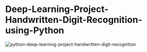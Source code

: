 # Deep-Learning-Project-Handwritten-Digit-Recognition-using-Python

![python-deep-learning-project-handwritten-digit-recognition](https://user-images.githubusercontent.com/64171873/176375533-53a4c0d6-63f7-4202-979c-67bde5ffd755.gif)

